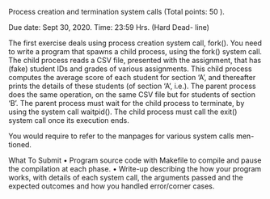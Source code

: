 Process creation and termination
system calls (Total points: 50 ).

Due date: Sept 30, 2020. Time: 23:59 Hrs. (Hard Dead-
line)

The first exercise deals using process creation system call, fork(). You need to
write a program that spawns a child process, using the fork() system call. The
child process reads a CSV file, presented with the assignment, that has (fake)
student IDs and grades of various assignments. This child process computes the
average score of each student for section ‘A’, and thereafter prints the details of
these students (of section ‘A’, i.e.). The parent process does the same operation,
on the same CSV file but for students of section ‘B’.
The parent process must wait for the child process to terminate, by using
the system call waitpid(). The child process must call the exit() system call
once its execution ends.

You would require to refer to the manpages for various system calls men-
tioned.

What To Submit
• Program source code with Makefile to compile and pause the compilation
at each phase.
• Write-up describing the how your program works, with details of each
system call, the arguments passed and the expected outcomes and how
you handled error/corner cases.
